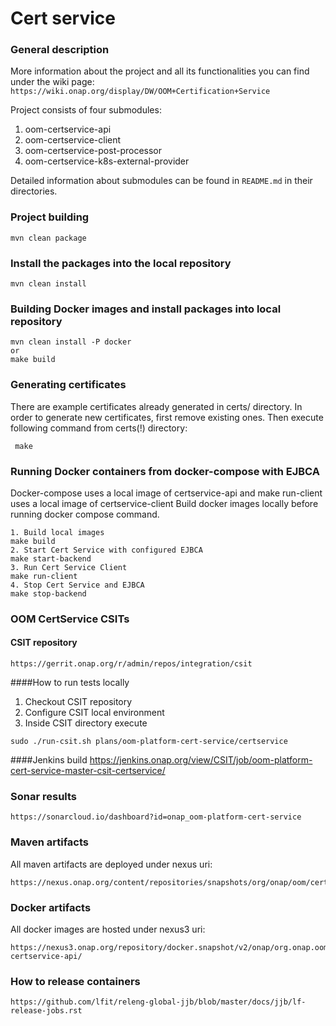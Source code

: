 # Cert service

### General description

More information about the project and all its functionalities you can find under the wiki page: 
    ```
    https://wiki.onap.org/display/DW/OOM+Certification+Service
    ``` 
  
Project consists of four submodules:
1. oom-certservice-api
2. oom-certservice-client
3. oom-certservice-post-processor
4. oom-certservice-k8s-external-provider

Detailed information about submodules can be found in ```README.md``` in their directories.

### Project building
```
mvn clean package
```

### Install the packages into the local repository
```
mvn clean install
```     
    
### Building Docker images and install packages into local repository
```
mvn clean install -P docker
or
make build
```   

### Generating certificates
There are example certificates already generated in certs/ directory.
In order to generate new certificates, first remove existing ones.
Then execute following command from certs(!) directory:
```
 make
```

### Running Docker containers from docker-compose with EJBCA
Docker-compose uses a local image of certservice-api and make run-client uses a local image of certservice-client
Build docker images locally before running docker compose command.
```
1. Build local images
make build
2. Start Cert Service with configured EJBCA
make start-backend
3. Run Cert Service Client
make run-client
4. Stop Cert Service and EJBCA
make stop-backend
```

### OOM CertService CSITs
#### CSIT repository
```
https://gerrit.onap.org/r/admin/repos/integration/csit
```

####How to run tests locally
1. Checkout CSIT repository
2. Configure CSIT local environment
3. Inside CSIT directory execute
```
sudo ./run-csit.sh plans/oom-platform-cert-service/certservice
```

####Jenkins build
https://jenkins.onap.org/view/CSIT/job/oom-platform-cert-service-master-csit-certservice/

### Sonar results
```     
https://sonarcloud.io/dashboard?id=onap_oom-platform-cert-service
```
    
### Maven artifacts
All maven artifacts are deployed under nexus uri:
```
https://nexus.onap.org/content/repositories/snapshots/org/onap/oom/certservice/
```
        
### Docker artifacts
All docker images are hosted under nexus3 uri:
```
https://nexus3.onap.org/repository/docker.snapshot/v2/onap/org.onap.oom.certservice.oom-certservice-api/
```

### How to release containers
```
https://github.com/lfit/releng-global-jjb/blob/master/docs/jjb/lf-release-jobs.rst
```
